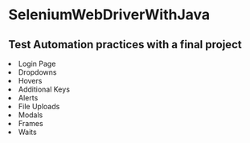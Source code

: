 # SeleniumWebDriverWithJava
<h2>Test Automation practices with a final project</h2>

<li>Login Page</li>
<li>Dropdowns</li>
<li>Hovers</li>
<li>Additional Keys</li>
<li>Alerts</li>
<li>File Uploads</li>
<li>Modals</li>
<li>Frames</li>
<li>Waits</li>
